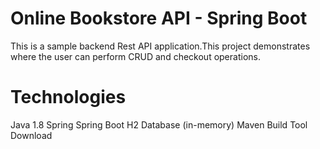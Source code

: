 # Online Bookstore API - Spring Boot
This is a sample backend Rest API application.This project demonstrates where the user can perform CRUD and checkout operations.

# Technologies
Java 1.8
Spring
Spring Boot
H2 Database (in-memory)
Maven Build Tool Download
